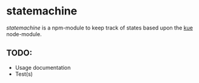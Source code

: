 statemachine
============

_statemachine_ is a npm-module to keep track of states based upon the [kue](https://npmjs.org/package/kue) node-module.

TODO:
-----
* Usage documentation
* Test(s)
